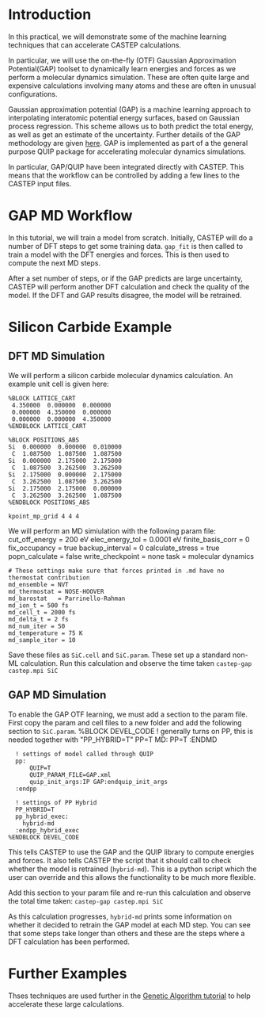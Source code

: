 

# Introduction

In this practical, we will demonstrate some of the machine learning techniques that can accelerate CASTEP calculations. 

In particular, we will use the on-the-fly (OTF) Gaussian Approximation Potential(GAP) toolset to dynamically learn energies and forces as we perform a molecular dynamics simulation. These are often quite large and expensive calculations involving many atoms and these are often in unusual configurations. 

Gaussian approximation potential (GAP) is a machine learning approach to interpolating interatomic potential energy surfaces, based on Gaussian process regression. This scheme allows us to both predict the total energy, as well as get an estimate of the uncertainty. Further details of the GAP methodology are given [here](https://libatoms.github.io/GAP/). GAP is implemented as part of a the general purpose QUIP package for accelerating molecular dynamics simulations. 

In particular, GAP/QUIP have been integrated directly with CASTEP. This means that the workflow can be controlled by adding a few lines to the CASTEP input files.

# GAP MD Workflow

In this tutorial, we will train a model from scratch. Initially, CASTEP will do a number of DFT steps to get some training data. `gap_fit` is then called to train a model with the DFT energies and forces. This is then used to compute the next MD steps. 

After a set number of steps, or if the GAP predicts are large uncertainty, CASTEP will perform another DFT calculation and check the quality of the model. If the DFT and GAP results disagree, the model will be retrained.

# Silicon Carbide Example

## DFT MD Simulation

We will perform a silicon carbide molecular dynamics calculation. An example unit cell is given here:

    %BLOCK LATTICE_CART
     4.350000  0.000000  0.000000
     0.000000  4.350000  0.000000
     0.000000  0.000000  4.350000
    %ENDBLOCK LATTICE_CART
    
    %BLOCK POSITIONS_ABS
    Si  0.000000  0.000000  0.010000
     C  1.087500  1.087500  1.087500
    Si  0.000000  2.175000  2.175000
     C  1.087500  3.262500  3.262500
    Si  2.175000  0.000000  2.175000
     C  3.262500  1.087500  3.262500
    Si  2.175000  2.175000  0.000000
     C  3.262500  3.262500  1.087500
    %ENDBLOCK POSITIONS_ABS

    kpoint_mp_grid 4 4 4

We will perform an MD simiulation with the following param file:
    cut_off_energy = 200 eV
    elec_energy_tol = 0.0001 eV
    finite_basis_corr = 0
    fix_occupancy = true
    backup_interval = 0
    calculate_stress = true
    popn_calculate   = false
    write_checkpoint = none
    task = molecular dynamics
    
    # These settings make sure that forces printed in .md have no thermostat contribution
    md_ensemble = NVT
    md_thermostat = NOSE-HOOVER
    md_barostat   = Parrinello-Rahman
    md_ion_t = 500 fs
    md_cell_t = 2000 fs
    md_delta_t = 2 fs
    md_num_iter = 50
    md_temperature = 75 K
    md_sample_iter = 10

Save these files as `SiC.cell` and `SiC.param`. These set up a standard non-ML calculation. Run this calculation and observe the time taken
`castep-gap castep.mpi SiC`

## GAP MD Simulation

To enable the GAP OTF learning, we must add a section to the param file. First copy the param and cell files to a new folder and add the following section to `SiC.param`. 
    %BLOCK DEVEL_CODE
      ! generally turns on PP, this is needed together with "PP_HYBRID=T"
      PP=T
      MD: PP=T :ENDMD
    
      ! settings of model called through QUIP
      pp:
          QUIP=T
          QUIP_PARAM_FILE=GAP.xml
          quip_init_args:IP GAP:endquip_init_args
      :endpp
    
      ! settings of PP Hybrid
      PP_HYBRID=T
      pp_hybrid_exec:
        hybrid-md
      :endpp_hybrid_exec
    %ENDBLOCK DEVEL_CODE

This tells CASTEP to use the GAP and the QUIP library to compute energies and forces. It also tells CASTEP the script that it should call to check whether the model is retrained (`hybrid-md`). This is a python script which the user can override and this allows the functionality to be much more flexible.  

Add this section to your param file and re-run this calculation and observe the total time taken:
`castep-gap castep.mpi SiC`

As this calculation progresses, `hybrid-md` prints some information on whether it decided to retrain the GAP model at each MD step. You can see that some steps take longer than others and these are the steps where a DFT calculation has been performed.


# Further Examples

Thses techniques are used further in the [Genetic Algorithm tutorial](11_GA.md) to help accelerate these large calculations. 





